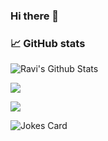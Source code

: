 ### Hi there 👋


<!-- **ravixcell/ravixcell** is a ✨ _special_ ✨ repository because its `README.md` (this file) appears on your GitHub profile.

Here are some ideas to get you started:

- 🔭 I’m currently working on ...
- 🌱 I’m currently learning ...
- 👯 I’m looking to collaborate on ...
- 🤔 I’m looking for help with ...
- 💬 Ask me about ...
- 📫 How to reach me: ...
- 😄 Pronouns: ...
- ⚡ Fun fact: ... -->

### 📈 GitHub stats
<p><img alt="Ravi's Github Stats" src="https://github-readme-stats.vercel.app/api?username=ravixcell&show_icons=true&theme=transparent" /></p>
<p><img src="https://github-readme-stats.vercel.app/api/top-langs?username=ravixcell&layout=compact"/></p>
<p><img src="https://github-readme-streak-stats.herokuapp.com/?user=ravixcell&theme=dracula"/></p>


![Jokes Card](https://readme-jokes.vercel.app/api)
